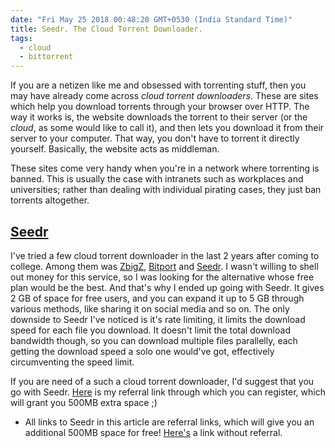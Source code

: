 ```yaml
---
date: "Fri May 25 2018 00:48:20 GMT+0530 (India Standard Time)"
title: Seedr. The Cloud Torrent Downloader.
tags:
  - cloud
  - bittorrent
---
```


If you are a netizen like me and obsessed with torrenting stuff, then you may have already come across _cloud torrent downloaders_. These are sites which help you download torrents through your browser over HTTP. The way it works is, the website downloads the torrent to their server (or the _cloud_, as some would like to call it), and then lets you download it from their server to your computer. That way, you don't have to torrent it directly yourself. Basically, the website acts as middleman.

These sites come very handy when you're in a network where torrenting is banned. This is usually the case with intranets such as workplaces and universities; rather than dealing with individual pirating cases, they just ban torrents altogether.

## [Seedr](https://www.seedr.cc/?r=856262)

I've tried a few cloud torrent downloader in the last 2 years after coming to college. Among them was [ZbigZ](https://zbigz.com/), [Bitport](https://bitport.io/) and [Seedr](https://www.seedr.cc/?r=856262). I wasn't willing to shell out money for this service, so I was looking for the alternative whose free plan would be the best. And that's why I ended up going with Seedr. It gives 2 GB of space for free users, and you can expand it up to 5 GB through various methods, like sharing it on social media and so on. The only downside to Seedr I've noticed is it's rate limiting, it limits the download speed for each file you download. It doesn't limit the total download bandwidth though, so you can download multiple files parallelly, each getting the download speed a solo one would've got, effectively circumventing the speed limit.

If you are need of a such a cloud torrent downloader, I'd suggest that you go with Seedr. [Here](https://www.seedr.cc/?r=856262) is my referral link through which you can register, which will grant you 500MB extra space ;)

- All links to Seedr in this article are referral links, which will give you an additional 500MB space for free! [Here's](https://www.seedr.cc/) a link without referral.
